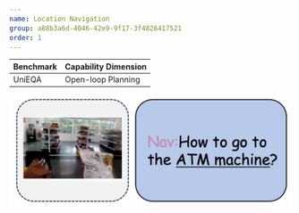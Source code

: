 ```yaml
---
name: Location Navigation
group: a88b3a6d-4046-42e9-9f17-3f4826417521
order: 1
---
```


<div class="row">
<div class="col-8">

| **Benchmark** | **Capability Dimension** |
| ------------- | ------------------------ |
| UniEQA        | Open-loop Planning       |

</div>

<div class="col-4">

![alt text](locationnavigation.png)

</div>

</div>
